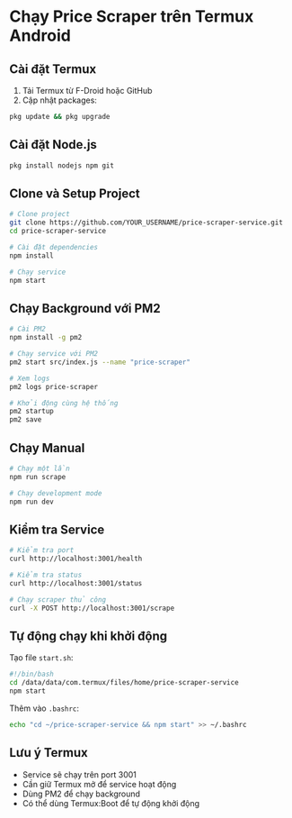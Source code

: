 # Chạy Price Scraper trên Termux Android

## Cài đặt Termux

1. Tải Termux từ F-Droid hoặc GitHub
2. Cập nhật packages:
```bash
pkg update && pkg upgrade
```

## Cài đặt Node.js

```bash
pkg install nodejs npm git
```

## Clone và Setup Project

```bash
# Clone project
git clone https://github.com/YOUR_USERNAME/price-scraper-service.git
cd price-scraper-service

# Cài đặt dependencies
npm install

# Chạy service
npm start
```

## Chạy Background với PM2

```bash
# Cài PM2
npm install -g pm2

# Chạy service với PM2
pm2 start src/index.js --name "price-scraper"

# Xem logs
pm2 logs price-scraper

# Khởi động cùng hệ thống
pm2 startup
pm2 save
```

## Chạy Manual

```bash
# Chạy một lần
npm run scrape

# Chạy development mode
npm run dev
```

## Kiểm tra Service

```bash
# Kiểm tra port
curl http://localhost:3001/health

# Kiểm tra status
curl http://localhost:3001/status

# Chạy scraper thủ công
curl -X POST http://localhost:3001/scrape
```

## Tự động chạy khi khởi động

Tạo file `start.sh`:
```bash
#!/bin/bash
cd /data/data/com.termux/files/home/price-scraper-service
npm start
```

Thêm vào `.bashrc`:
```bash
echo "cd ~/price-scraper-service && npm start" >> ~/.bashrc
```

## Lưu ý Termux

- Service sẽ chạy trên port 3001
- Cần giữ Termux mở để service hoạt động
- Dùng PM2 để chạy background
- Có thể dùng Termux:Boot để tự động khởi động